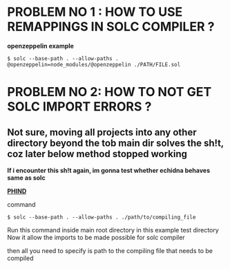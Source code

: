 
# PROBLEM NO 1 : HOW TO USE REMAPPINGS IN SOLC COMPILER ?

**openzeppelin example**
```
$ solc --base-path . --allow-paths .  @openzeppelin=node_modules/@openzeppelin ./PATH/FILE.sol
```



# PROBLEM NO 2: HOW TO NOT GET SOLC IMPORT ERRORS ?
## Not sure,  moving all projects into any other directory beyond the tob main dir solves the sh!t, coz later below method stopped working


**If i encounter this sh!t again, im gonna test whether echidna behaves same as solc**

**[PHIND](https://www.phind.com/search?cache=umnoretjgp1c07hpywmeqyiw)**

command
```
$ solc --base-path . --allow-paths . ./path/to/compiling_file
```

Run this command inside main root directory
in this example test directory
Now it allow the imports to be made possible for solc compiler

then all you need to specify is path to the compiling file that needs
to be compiled

